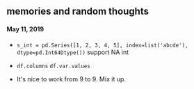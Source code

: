 

## memories and random thoughts





#### May 11, 2019

- `s_int = pd.Series([1, 2, 3, 4, 5], index=list('abcde'), dtype=pd.Int64Dtype())` support NA int
- `df.columns` `df.var.values`

- It's nice to work from 9 to 9. Mix it up.









